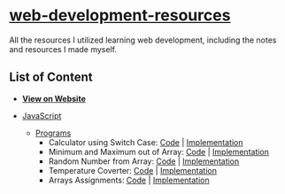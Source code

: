 # [web-development-resources](https://github.com/everythingshyam/web-development-resources)

All the resources I utilized learning web development, including the notes and resources I made myself.

## List of Content

-   **[View on Website](https://everythingshyam.github.io/web-development-resources/index.html)**

-   [JavaScript](https://github.com/everythingshyam/web-development-resources/tree/master/JavaScript)
    -   [Programs](https://github.com/everythingshyam/web-development-resources/tree/master/JavaScript/Programs)
        -   Calculator using Switch Case: [Code](https://github.com/everythingshyam/web-development-resources/blob/master/JavaScript/Programs/CalculatorMethod.html) | [Implementation](https://everythingshyam.github.io/web-development-resources/JavaScript/Programs/CalculatorMethod.html)
        -   Minimum and Maximum out of Array: [Code](https://github.com/everythingshyam/web-development-resources/blob/master/JavaScript/Programs/MinMax.html) | [Implementation](https://everythingshyam.github.io/web-development-resources/JavaScript/Programs/MinMax.html)
        -   Random Number from Array: [Code](https://github.com/everythingshyam/web-development-resources/blob/master/JavaScript/Programs/RandomFromArray.html) | [Implementation](https://everythingshyam.github.io/web-development-resources/JavaScript/Programs/RandomFromArray.html)
        -   Temperature Coverter: [Code](https://github.com/everythingshyam/web-development-resources/blob/master/JavaScript/Programs/TemperatureConverter.html) | [Implementation](https://everythingshyam.github.io/web-development-resources/JavaScript/Programs/TemperatureConverter.html)
        -   Arrays Assignments: [Code](https://github.com/everythingshyam/web-development-resources/blob/master/JavaScript/Programs/ArraysAssignments.html) | [Implementation](https://everythingshyam.github.io/web-development-resources/JavaScript/Programs/ArraysAssignments.html)
